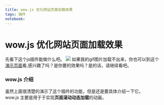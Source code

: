 ```yaml
---
title: wow.js 优化网站页面加载效果
tags: 插件
notebook: 
---
```

# wow.js 优化网站页面加载效果
先看下这个js插件能做什么吧。
![](https://raw.githubusercontent.com/heihuahe/myGallery/master/noteImage/wowJs.gif)
如果我的gif图片加载不出来，你也可以到这个[演示页面](https://www.delac.io/wow/)看,感兴趣了吗？是你要的效果吗？是的话，请继续看吧。

### wow.js 介绍
虽然上面很清楚的演示了这个插件的功能，但是还是要具体介绍一下它。  
wow.js 主要是用于于实现**页面滚动动态加载**的动画，
